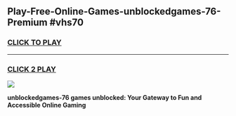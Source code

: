 
## Play-Free-Online-Games-unblockedgames-76-Premium #vhs70
<h3>
<a href="https://premium.freeplayer.one?title=unblockedgames-76&ref=8M">CLICK TO PLAY</a></h3>
<hr>

<h3>
<a href="https://premium.freeplayer.one?title=unblockedgames-76&ref=8M">CLICK 2 PLAY</a>
  
</h3>

<a href="https://premium.freeplayer.one?title=unblockedgames-76&ref=8M"><img src="https://clearcache.store/games.png"></a>


**unblockedgames-76 games unblocked: Your Gateway to Fun and Accessible Online Gaming**
